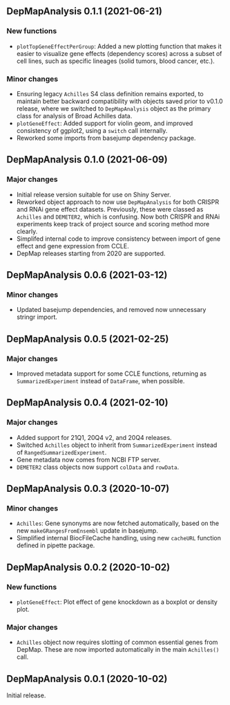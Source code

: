 ## DepMapAnalysis 0.1.1 (2021-06-21)

### New functions

- `plotTopGeneEffectPerGroup`: Added a new plotting function that makes it
  easier to visualize gene effects (dependency scores) across a subset of
  cell lines, such as specific lineages (solid tumors, blood cancer, etc.).

### Minor changes

- Ensuring legacy `Achilles` S4 class definition remains exported, to maintain
  better backward compatibility with objects saved prior to v0.1.0 release,
  where we switched to `DepMapAnalysis` object as the primary class for
  analysis of Broad Achilles data.
- `plotGeneEffect`: Added support for violin geom, and improved consistency
  of ggplot2, using a `switch` call internally.
- Reworked some imports from basejump dependency package.

## DepMapAnalysis 0.1.0 (2021-06-09)

### Major changes

- Initial release version suitable for use on Shiny Server.
- Reworked object approach to now use `DepMapAnalysis` for both CRISPR and RNAi
  gene effect datasets. Previously, these were classed as `Achilles` and
  `DEMETER2`, which is confusing. Now both CRISPR and RNAi experiments keep
  track of project source and scoring method more clearly.
- Simplifed internal code to improve consistency between import of gene effect
  and gene expression from CCLE.
- DepMap releases starting from 2020 are supported.

## DepMapAnalysis 0.0.6 (2021-03-12)

### Minor changes

- Updated basejump dependencies, and removed now unnecessary stringr import.

## DepMapAnalysis 0.0.5 (2021-02-25)

### Major changes

- Improved metadata support for some CCLE functions, returning as
  `SummarizedExperiment` instead of `DataFrame`, when possible.

## DepMapAnalysis 0.0.4 (2021-02-10)

### Major changes

- Added support for 21Q1, 20Q4 v2, and 20Q4 releases.
- Switched `Achilles` object to inherit from `SummarizedExperiment` instead of
  `RangedSummarizedExperiment`.
- Gene metadata now comes from NCBI FTP server.
- `DEMETER2` class objects now support `colData` and `rowData`.

## DepMapAnalysis 0.0.3 (2020-10-07)

### Minor changes

- `Achilles`: Gene synonyms are now fetched automatically, based on the new
  `makeGRangesFromEnsembl` update in basejump.
- Simplified internal BiocFileCache handling, using new `cacheURL` function
  defined in pipette package.

## DepMapAnalysis 0.0.2 (2020-10-02)

### New functions

- `plotGeneEffect`: Plot effect of gene knockdown as a boxplot or density plot.

### Major changes

- `Achilles` object now requires slotting of common essential genes from DepMap.
  These are now imported automatically in the main `Achilles()` call.

## DepMapAnalysis 0.0.1 (2020-10-02)

Initial release.
